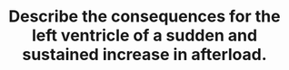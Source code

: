 ---
title: "Describe the consequences for the left ventricle of a sudden and sustained increase in afterload."
entityType: SAQ
exam: PEX
college: CICM
year: 2023
sitting: B
question: 17
passRate: 7
EC_expectedDomains:
- "effect of afterload on the left ventricle"
EC_extraCredit:
- "acute effect of increased afterload on left ventricular end systolic (and diastolic) pressure and volume, contractility, work and oxygen consumption, coronary perfusion pressure and baroreceptor responses"
- "longer term left ventricular exposure which would include the ventricular cellular response, concentric hypertrophy and the subsequent effects on diastolic and elevations of left atrial pressure"
EC_errorsCommon:
- "This question expected a detailed description of the effect of afterload on the left ventricle."
- "Definitions of afterload, cardiac output equations, vascular function curves and LV/PV loops are not required if the above concepts are described in adequate detail."
---